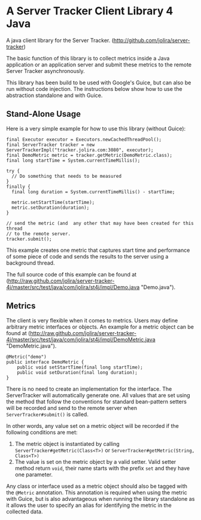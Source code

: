 A Server Tracker Client Library 4 Java
======================================

A java client library for the Server Tracker. (http://github.com/jolira/server-tracker)

The basic function of this library is to collect metrics inside a Java application
or an application server and submit these metrics to the remote Server Tracker
asynchronously.

This library has been build to be used with Google's Guice, but can also be run
without code injection. The instructions below show how to use the abstraction
standalone and with Guice.

Stand-Alone Usage
-----------------

Here is a very simple example for how to use this library (without Guice):

```
final Executor executor = Executors.newCachedThreadPool();
final ServerTracker tracker = new ServerTrackerImpl("tracker.jolira.com:3080", executor);
final DemoMetric metric = tracker.getMetric(DemoMetric.class);
final long startTime = System.currentTimeMillis();

try {
  // Do something that needs to be measured
}
finally {
  final long duration = System.currentTimeMillis() - startTime;

  metric.setStartTime(startTime);
  metric.setDuration(duration);
}

// send the metric (and  any other that may have been created for this thread
// to the remote server.
tracker.submit();
```

This example creates one metric that captures start time and performance of
some piece of code and sends the results to the server using a background
thread.

The full source code of this example can be found at (http://raw.github.com/jolira/server-tracker-4j/master/src/test/java/com/jolira/st4j/impl/Demo.java "Demo.java").

Metrics
-------

The client is very flexible when it comes to metrics. Users may define arbitrary
metric interfaces or objects. An example for a metric object can be found at
(http://raw.github.com/jolira/server-tracker-4j/master/src/test/java/com/jolira/st4j/impl/DemoMetric.java "DemoMetric.java").

```
@Metric("demo")
public interface DemoMetric {
    public void setStartTime(final long startTime);
    public void setDuration(final long duration);
}
```

There is no need to create an implementation for the interface. The ServerTracker
will automatically generate one. All values that are set using the method that
follow the conventions for standard bean-pattern setters will be recorded and
send to the remote server when ``ServerTracker#submit()`` is called.

In other words, any value set on a metric object will be recorded if the following
conditions are met:

1. The metric object is instantiated by calling ``ServerTracker#getMetric(Class<T>)``
   or ``ServerTracker#getMetric(String, Class<T>)``
2. The value is set on the metric object by a valid setter. Valid setter method 
   return ``void``, their name starts with the prefix ``set`` and they have
   one parameter. 

Any class or interface used as a metric object should also be tagged with the
``@Metric`` annotation. This annotation is required when using the metric with
Guice, but is also advantageous when running the library standalone as it
allows the user to specify an alias for identifying the metric in the
collected data.

